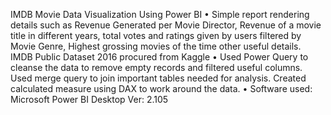 IMDB Movie Data Visualization Using Power BI
•	Simple report rendering details such as Revenue Generated per Movie Director, Revenue of a movie title in different years, total votes and ratings given by users filtered by Movie Genre, Highest grossing movies of the time other useful details. IMDB Public Dataset 2016 procured from Kaggle
•	Used Power Query to cleanse the data to remove empty records and filtered useful columns. Used merge query to join important tables needed for analysis. Created calculated measure using DAX to work around the data.
•	Software used: Microsoft Power BI Desktop Ver: 2.105
